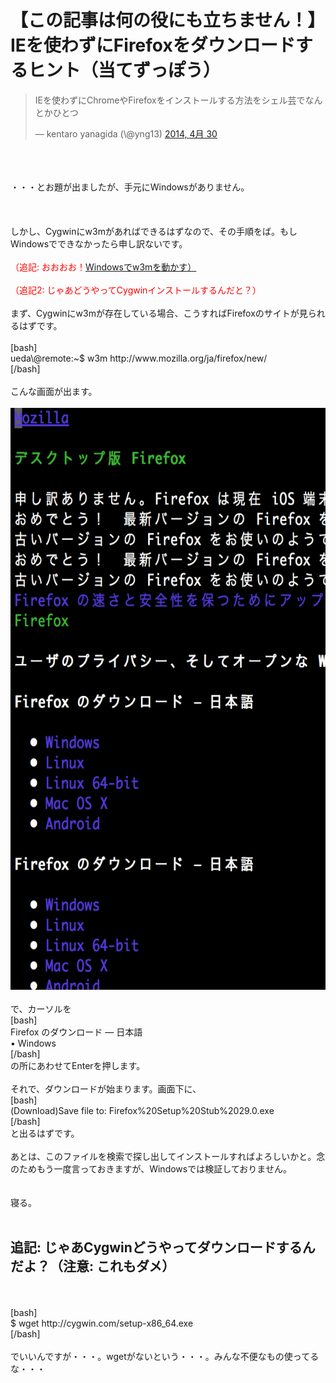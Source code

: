 # 【この記事は何の役にも立ちません！】IEを使わずにFirefoxをダウンロードするヒント（当てずっぽう）
<blockquote class="twitter-tweet" lang="ja"><p>IEを使わずにChromeやFirefoxをインストールする方法をシェル芸でなんとかひとつ</p>&mdash; kentaro yanagida (\@yng13) <a href="https://twitter.com/yng13/statuses/461503780643540992">2014, 4月 30</a></blockquote><br />
<script async src="//platform.twitter.com/widgets.js" charset="utf-8"></script><br />
<br />
・・・とお題が出ましたが、手元にWindowsがありません。<br />
<br />
<!--more--><br />
<br />
しかし、Cygwinにw3mがあればできるはずなので、その手順をば。もしWindowsでできなかったら申し訳ないです。<br />
<br />
<span style="color:red">（追記: おおおお！<a href="http://news.mynavi.jp/articles/2013/07/09/w3m/002.html">Windowsでw3mを動かす）</a></span><br />
<br />
<span style="color:red">（追記2: じゃあどうやってCygwinインストールするんだと？）</span><br />
<br />
まず、Cygwinにw3mが存在している場合、こうすればFirefoxのサイトが見られるはずです。<br />
<br />
[bash]<br />
ueda\@remote:~$ w3m http://www.mozilla.org/ja/firefox/new/<br />
[/bash]<br />
<br />
こんな画面が出ます。<br />
<br />
<a href="スクリーンショット-2014-04-30-23.11.30.png"><img src="スクリーンショット-2014-04-30-23.11.30-687x1024.png" alt="スクリーンショット 2014-04-30 23.11.30" width="625" height="931" class="aligncenter size-large wp-image-3077" /></a><br />
<br />
で、カーソルを<br />
[bash]<br />
Firefox のダウンロード — 日本語<br />
 • Windows<br />
[/bash]<br />
の所にあわせてEnterを押します。<br />
<br />
それで、ダウンロードが始まります。画面下に、<br />
[bash]<br />
(Download)Save file to: Firefox%20Setup%20Stub%2029.0.exe<br />
[/bash]<br />
と出るはずです。<br />
<br />
あとは、このファイルを検索で探し出してインストールすればよろしいかと。念のためもう一度言っておきますが、Windowsでは検証しておりません。<br />
<br />
<br />
寝る。<br />
<br />
<h2>追記: じゃあCygwinどうやってダウンロードするんだよ？（注意: これもダメ）</h2><br />
<br />
[bash]<br />
$ wget http://cygwin.com/setup-x86_64.exe<br />
[/bash]<br />
<br />
でいいんですが・・・。wgetがないという・・・。みんな不便なもの使ってるな・・・
